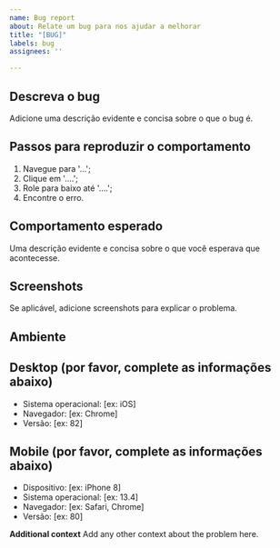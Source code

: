 ```yaml
---
name: Bug report
about: Relate um bug para nos ajudar a melhorar
title: "[BUG]"
labels: bug
assignees: ''

---
```


## Descreva o bug

Adicione uma descrição evidente e concisa sobre o que o bug é.

## Passos para reproduzir o comportamento

1. Navegue para '...';
2. Clique em '....';
3. Role para baixo até '....';
4. Encontre o erro.

## Comportamento esperado

Uma descrição evidente e concisa sobre o que você esperava que acontecesse.

## Screenshots

Se aplicável, adicione screenshots para explicar o problema.

## Ambiente

## Desktop (por favor, complete as informações abaixo)

 - Sistema operacional: [ex: iOS]
 - Navegador: [ex: Chrome]
 - Versão: [ex: 82]

## Mobile (por favor, complete as informações abaixo)

 - Dispositivo: [ex: iPhone 8]
 - Sistema operacional: [ex: 13.4]
 - Navegador: [ex: Safari, Chrome]
 - Versão: [ex: 80]

**Additional context**
Add any other context about the problem here.
